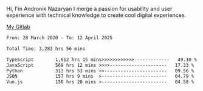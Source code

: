 Hi, I'm Andronik Nazaryan
I merge a passion for usability and user experience with technical knowledge to create cool digital experiences.

[My Gitlab](https://gitlab.com/anridev24)

<!--START_SECTION:waka-->

```txt
From: 28 March 2020 - To: 12 April 2025

Total Time: 3,283 hrs 56 mins

TypeScript        1,612 hrs 15 mins>>>>>>>>>>>>-------------   49.10 %
JavaScript        569 hrs 12 mins >>>>---------------------   17.33 %
Python            313 hrs 53 mins >>-----------------------   09.56 %
JSON              157 hrs 9 mins  >------------------------   04.79 %
Vue.js            150 hrs 20 mins >------------------------   04.58 %
```

<!--END_SECTION:waka-->
